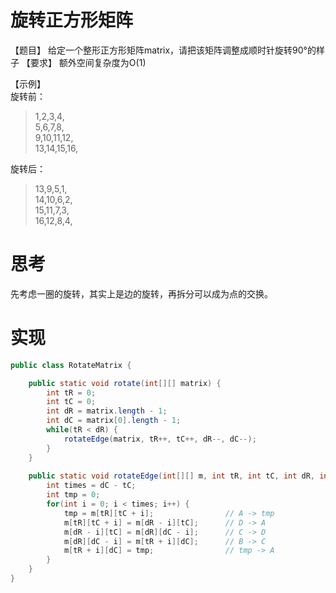 # 旋转正方形矩阵 
【题目】 给定一个整形正方形矩阵matrix，请把该矩阵调整成顺时针旋转90°的样子 
【要求】 额外空间复杂度为O(1)

【示例】   
旋转前：
>1,2,3,4,  
5,6,7,8,  
9,10,11,12,  
13,14,15,16,  

旋转后：
>13,9,5,1,  
14,10,6,2,  
15,11,7,3,   
16,12,8,4,  


# 思考 
先考虑一圈的旋转，其实上是边的旋转，再拆分可以成为点的交换。  


# 实现  
```java
public class RotateMatrix {

    public static void rotate(int[][] matrix) {
        int tR = 0;
        int tC = 0;
        int dR = matrix.length - 1;
        int dC = matrix[0].length - 1;
        while(tR < dR) {
            rotateEdge(matrix, tR++, tC++, dR--, dC--);
        }
    }
	
    public static void rotateEdge(int[][] m, int tR, int tC, int dR, int dC) {
        int times = dC - tC;
        int tmp = 0;
        for(int i = 0; i < times; i++) {
            tmp = m[tR][tC + i];                // A -> tmp
            m[tR][tC + i] = m[dR - i][tC];      // D -> A
            m[dR - i][tC] = m[dR][dC - i];      // C -> D 
            m[dR][dC - i] = m[tR + i][dC];      // B -> C 
            m[tR + i][dC] = tmp;                // tmp -> A
        }
    }
}
```

